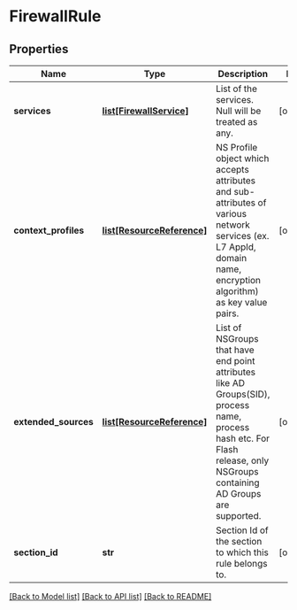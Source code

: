 # FirewallRule

## Properties
Name | Type | Description | Notes
------------ | ------------- | ------------- | -------------
**services** | [**list[FirewallService]**](FirewallService.md) | List of the services. Null will be treated as any. | [optional] 
**context_profiles** | [**list[ResourceReference]**](ResourceReference.md) | NS Profile object which accepts attributes and sub-attributes of various network services (ex. L7 AppId, domain name, encryption algorithm) as key value pairs. | [optional] 
**extended_sources** | [**list[ResourceReference]**](ResourceReference.md) | List of NSGroups that have end point attributes like AD Groups(SID), process name, process hash etc. For Flash release, only NSGroups containing AD Groups are supported. | [optional] 
**section_id** | **str** | Section Id of the section to which this rule belongs to. | [optional] 

[[Back to Model list]](../README.md#documentation-for-models) [[Back to API list]](../README.md#documentation-for-api-endpoints) [[Back to README]](../README.md)

